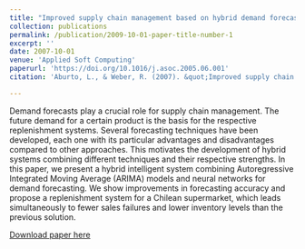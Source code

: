 ```yaml
---
title: "Improved supply chain management based on hybrid demand forecasts"
collection: publications
permalink: /publication/2009-10-01-paper-title-number-1
excerpt: ''
date: 2007-10-01
venue: 'Applied Soft Computing'
paperurl: 'https://doi.org/10.1016/j.asoc.2005.06.001'
citation: 'Aburto, L., & Weber, R. (2007). &quot;Improved supply chain management based on hybrid demand forecasts.&quot; <i> Applied Soft Computing</i>. 7(1), 136-144.'

---
```


Demand forecasts play a crucial role for supply chain management. The future demand for a certain product is the basis for the respective replenishment systems. Several forecasting techniques have been developed, each one with its particular advantages and disadvantages compared to other approaches. This motivates the development of hybrid systems combining different techniques and their respective strengths. In this paper, we present a hybrid intelligent system combining Autoregressive Integrated Moving Average (ARIMA) models and neural networks for demand forecasting. We show improvements in forecasting accuracy and propose a replenishment system for a Chilean supermarket, which leads simultaneously to fewer sales failures and lower inventory levels than the previous solution.

[Download paper here](http://luaburto.github.io/files/aburto2007.pdf)


